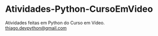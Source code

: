 # Atividades-Python-CursoEmVideo
Atividades feitas em Python do Curso em Vídeo.
thiago.devpython@gmail.com
